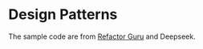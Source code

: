 # Design Patterns

The sample code are from [Refactor Guru](https://refactoringguru.cn) and Deepseek.
